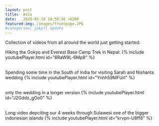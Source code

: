 ```yaml
---
layout: post
title:  Asia
date:   2020-02-10 18:50:26 +0200
featured-img: /images/frontpage.JPG
#categories: jekyll update
---
```


Collection of videos from all around the world just getting started:

Hiking the Gokyo and Everest Base Camp Trek in Nepal:
{% include youtubePlayer.html id="6RaW9L-6Mp8" %}
<br><br>

Spending some time in the South of India for visiting Sarah and Nishants wedding
{% include youtubePlayer.html id="Ynhh59MFUrI" %}
<br><br>

only the wedding in a longer version
{% include youtubePlayer.html id="J2Gddz_gOo0" %}
<br><br>


Long video depciting our 4 weeks through Sulawesi one of the bigger indonesian islands
{% include youtubePlayer.html id="krvpn-U8ff8" %}
<br><br>